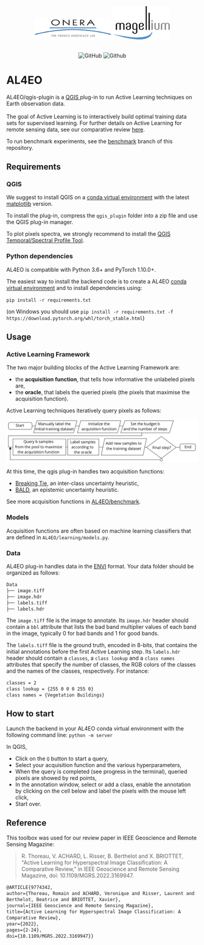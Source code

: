 <div align="center">
  <img src="https://github.com/Romain3Ch216/AL4EO/blob/qgis-plugin/imgs/logo_onera.png" alt="drawing" width="200"/>
  <img src="https://github.com/Romain3Ch216/AL4EO/blob/qgis-plugin/imgs/logo_magellium.png" alt="drawing" width="150" />
</div>

<br />

<p align="center">
  <img alt="GitHub" src="https://img.shields.io/github/license/Romain3Ch216/AL4EO?color=brightgreen">
  <img alt="Github" src="https://img.shields.io/badge/version-beta-9cf">
</p>

# AL4EO

AL4EO/qgis-plugin is a <a href="https://www.qgis.org/fr/site/"> QGIS </a> plug-in to run Active Learning techniques on Earth observation data. <br/>  
The goal of Active Learning is to interactively build optimal training data sets for supervised learning.
For further details on Active Learning for remote sensing data, see our comparative review <a href="https://ieeexplore.ieee.org/document/9774342">here</a>.

To run benchmark experiments, see the [benchmark](https://github.com/Romain3Ch216/AL4EO/tree/benchmark) branch of this repository. 

## Requirements

### QGIS

We suggest to install QGIS on a [conda virtual environment](https://docs.python.org/3/tutorial/venv.html) with the latest [matplotlib](https://pypi.org/project/matplotlib/) version.

To install the plug-in, compress the ```qgis_plugin``` folder into a zip file and use the QGIS plug-in manager. 

To plot pixels spectra, we strongly recommend to install the [QGIS Temporal/Spectral Profile Tool](https://plugins.qgis.org/plugins/temporalprofiletool/).

### Python dependencies 

AL4EO is compatible with Python 3.6+ and PyTorch 1.10.0+.

The easiest way to install the backend code is to create a AL4EO [conda virtual environment](https://docs.python.org/3/tutorial/venv.html) and to install dependencies using:

`pip install -r requirements.txt`

(on Windows you should use `pip install -r requirements.txt -f https://download.pytorch.org/whl/torch_stable.html`)

## Usage 

### Active Learning Framework

The two major building blocks of the Active Learning Framework are: 
 * the **acquisition function**, that tells how informative the unlabeled pixels are,
 * the **oracle**, that labels the queried pixels (the pixels that maximise the acquisition function).

Active Learning techniques iteratively query pixels as follows:

<img src="https://github.com/Romain3Ch216/AL4EO/blob/qgis-plugin/imgs/al_algo.png" alt="active_learning_flowchart" width="700" />

At this time, the qgis plug-in handles two acquisition functions:
 * <a href="https://www.jmlr.org/papers/volume6/luo05a/luo05a.pdf">Breaking Tie<a/>, an inter-class uncertainty heuristic,
 * <a href="https://arxiv.org/abs/1112.5745">BALD<a/>, an epistemic uncertainty heuristic.

See more acquisition functions in [AL4EO/benchmark](https://github.com/Romain3Ch216/AL4EO/tree/benchmark).

### Models
  
Acquisition functions are often based on machine learning classifiers that are defined in `AL4EO/learning/models.py`. 
  
### Data 

AL4EO plug-in handles data in the [ENVI](https://www.l3harrisgeospatial.com/docs/enviimagefiles.html#:~:text=The%20ENVI%20image%20format%20is,an%20accompanying%20ASCII%20header%20file.) format. Your data folder should be organized as follows:

```
Data
├── image.tiff
├── image.hdr
├── labels.tiff
├── labels.hdr
```

The `image.tiff` file is the image to annotate. Its `image.hdr` header should contain a `bbl` attribute that lists the bad band multiplier values of each band in the image, typically 0 for bad bands and 1 for good bands.

The `labels.tiff` file is the ground truth, encoded in 8-bits, that contains the initial annotations before the first Active Learning step.
Its `labels.hdr` header should contain a `classes`, a `class lookup` and a `class names` attributes that specify the number of classes, the RGB colors of the classes and the names of the classes, respectively. For instance:

```
classes = 2
class lookup = {255 0 0 0 255 0}
class names = {Vegetation Buildings}
```

## How to start
  
Launch the backend in your AL4EO conda virtual environment with the following command line:
  `python -m server` 
  
In QGIS, 
  * Click on the `Q` button to start a query,
  * Select your acquisition function and the various hyperparameters,
  * When the query is completed (see progress in the terminal), queried pixels are showed by red points,
  * In the annotation window, select or add a class, enable the annotation by clicking on the cell below and label the pixels with the mouse left click,
  * Start over.

## Reference

This toolbox was used for our review paper in IEEE Geoscience and Remote Sensing Magazine:

> R. Thoreau, V. ACHARD, L. Risser, B. Berthelot and X. BRIOTTET, "Active Learning for Hyperspectral Image Classification: A Comparative Review," in IEEE Geoscience and Remote Sensing Magazine, doi: 10.1109/MGRS.2022.3169947.
  
```
@ARTICLE{9774342,  
author={Thoreau, Romain and ACHARD, Veronique and Risser, Laurent and Berthelot, Beatrice and BRIOTTET, Xavier},  
journal={IEEE Geoscience and Remote Sensing Magazine},   
title={Active Learning for Hyperspectral Image Classification: A Comparative Review},   
year={2022},    
pages={2-24},  
doi={10.1109/MGRS.2022.3169947}}
```
